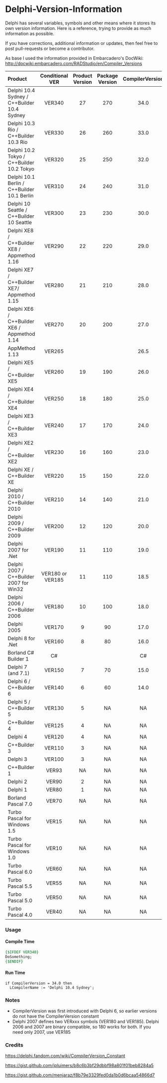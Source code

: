 # Delphi-Version-Information

Delphi has several variables, symbols and other means where it stores its own version information. Here is a reference, trying to provide as much information as possible. 

If you have corrections, additional information or updates, then feel free to post pull-requests or become a contributor.

As base I used the information provided in Embarcadero's DocWiki:
http://docwiki.embarcadero.com/RADStudio/en/Compiler_Versions

| Product                                      | Conditional VER  | Product Version | Package Version | CompilerVersion | Project Version | HKCU/HKLM Registry Path |
| :------------------------------------------- | :--------------: | :-------------: | :-------------: | :-------------: | :-------------: | :--------------------------------------------- |
| Delphi 10.4 Sydney / C++Builder 10.4 Sydney  |      VER340      |       27        |       270       |      34.0       |  19.0           |  |
| Delphi 10.3 Rio / C++Builder 10.3 Rio        |      VER330      |       26        |       260       |      33.0       |  18.8           |  |
| Delphi 10.2 Tokyo / C++Builder 10.2 Tokyo    |      VER320      |       25        |       250       |      32.0       |  18.4           |  |
| Delphi 10.1 Berlin / C++Builder 10.1 Berlin  |      VER310      |       24        |       240       |      31.0       | 18.1 | \Software\Embarcadero\BDS\18.0 |
| Delphi 10 Seattle / C++Builder 10 Seattle    |      VER300      |       23        |       230       |      30.0       | 18.0 | \Software\Embarcadero\BDS\17.0 |
| Delphi XE8 / C++Builder XE8 / Appmethod 1.16 |      VER290      |       22        |       220       |      29.0       | 17.0;17.1;17.2 | \Software\Embarcadero\BDS\16.0 |
| Delphi XE7 / C++Builder XE7/ Appmethod 1.15  |      VER280      |       21        |       210       |      28.0       | 16.0;16.1 | \Software\Embarcadero\BDS\15.0 |
| Delphi XE6 / C++Builder XE6 / Appmethod 1.14 |      VER270      |       20        |       200       |      27.0       | 15.4 | \Software\Embarcadero\BDS\14.0 |
| AppMethod 1.13                               |      VER265      |                |                |      26.5       | 15.1;15.2;15.3 | \Software\Embarcadero\BDS\13.0 |
| Delphi XE5 / C++Builder XE5                  |      VER260      |       19        |       190       |      26.0       |  15.0;15.1  | \Software\Embarcadero\BDS\12.0 |
| Delphi XE4 / C++Builder XE4                  |      VER250      |       18        |       180       |      25.0       |  14.6  | \Software\Embarcadero\BDS\11.0 |
| Delphi XE3 / C++Builder XE3                  |      VER240      |       17        |       170       |      24.0       |  14.3;14.4  | \Software\Embarcadero\BDS\10.0 |
| Delphi XE2 / C++Builder XE2                  |      VER230      |       16        |       160       |      23.0       |  13.4  | \Software\Embarcadero\BDS\9.0 |
| Delphi XE / C++Builder XE                    |      VER220      |       15        |       150       |      22.0       |  12.2;12.3  | \Software\Embarcadero\BDS\8.0 |
| Delphi 2010 / C++Builder 2010                |      VER210      |       14        |       140       |      21.0       |  12.0  | \Software\CodeGear\BDS\7.0 |
| Delphi 2009 / C++Builder 2009                |      VER200      |       12        |       120       |      20.0       |  11.1;12.0  | \Software\CodeGear\BDS\6.0 |
| Delphi 2007 for .Net                         |      VER190      |       11        |       110       |      19.0       |      |  |
| Delphi 2007 / C++Builder 2007 for Win32      | VER180 or VER185 |       11        |       110       |      18.5       |      | \Software\Borland\BDS\5.0 |
| Delphi 2006 / C++Builder 2006                |      VER180      |       10        |       100       |      18.0       |       | \Software\Borland\BDS\4.0 |
| Delphi 2005                                  |      VER170      |        9        |       90        |      17.0       |       | \Software\Borland\BDS\3.0 |
| Delphi 8 for .Net                            |      VER160      |        8        |       80        |      16.0       | 80 | \Software\Borland\BDS\2.0 |
| Borland C# Builder 1 | C# |  |  | C# |  | \Software\Borland\BDS\1.0 |
| Delphi 7 (and 7.1)                           |      VER150      |        7        |       70        |      15.0       |      |  |
| Delphi 6 / C++Builder 6                      |      VER140      |        6        |       60        |      14.0       |      |  |
| Delphi 5 / C++Builder 5                      |      VER130      |        5        |       NA        |       NA        |      |  |
| C++Builder 4                                 |      VER125      |        4        |       NA        |       NA        |      |  |
| Delphi 4                                     |      VER120      |        4        |       NA        |       NA        |      |  |
| C++Builder 3                                 |      VER110      |        3        |       NA        |       NA        |      |  |
| Delphi 3                                     |      VER100      |        3        |       NA        |       NA        |      |  |
| C++Builder 1                                 |      VER93       |       NA        |       NA        |       NA        |      |  |
| Delphi 2                                     |      VER90       |        2        |       NA        |       NA        |      |  |
| Delphi 1                                     |      VER80       |        1        |       NA        |       NA        |      |  |
| Borland Pascal 7.0                           |      VER70       |       NA        |       NA        |       NA        |      |  |
| Turbo Pascal for Windows 1.5                 |      VER15       |       NA        |       NA        |       NA        |      |  |
| Turbo Pascal for Windows 1.0                 |      VER10       |       NA        |       NA        |       NA        |      |  |
| Turbo Pascal 6.0                             |      VER60       |       NA        |       NA        |       NA        |      |  |
| Turbo Pascal 5.5                             |      VER55       |       NA        |       NA        |       NA        |      |  |
| Turbo Pascal 5.0                             |      VER50       |       NA        |       NA        |       NA        |      |  |
| Turbo Pascal 4.0                             |      VER40       |       NA        |       NA        |       NA        |      |  |

### Usage

#### Compile Time

```pascal
{$IFDEF VER340}
DoSomething;
{$ENDIF}
```

#### Run Time

```
if CompilerVersion = 34.0 then
  LCompilerName := 'Delphi 10.4 Sydney';
```

### Notes

- CompilerVersion was first introduced with Delphi 6, so earlier versions do not have the CompilerVersion constant
- Delphi 2007 defines two VERxxx symbols (VER180 and VER185). Delphi 2006 and 2007 are binary compatible, so 180 works for both. If you need only 2007, use VER185

### Credits

https://delphi.fandom.com/wiki/CompilerVersion_Constant

https://gist.github.com/jpluimers/b8c6b3bf29dbbf98a801f01beb8284a5

https://gist.github.com/menjaraz/f8b79e3329fed0da1b0d6bcaa54866d7




